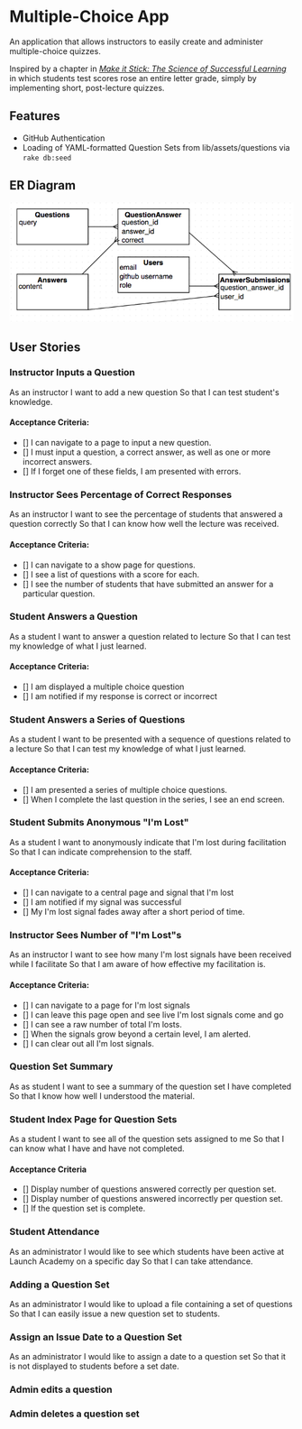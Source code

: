 # Multiple-Choice App
An application that allows instructors to easily create and administer multiple-choice quizzes.

Inspired by a chapter in [_Make it Stick: The Science of Successful Learning_](http://www.hup.harvard.edu/catalog.php?isbn=9780674729018) in which students test scores rose an entire letter grade, simply by implementing short, post-lecture quizzes.

## Features
* GitHub Authentication
* Loading of YAML-formatted Question Sets from lib/assets/questions via `rake db:seed`

## ER Diagram
![ER Diagram](er-img.png "ER Diagram")

## User Stories
### Instructor Inputs a Question

As an instructor
I want to add a new question
So that I can test student's knowledge.

#### Acceptance Criteria:
* [] I can navigate to a page to input a new question.
* [] I must input a question, a correct answer, as well as one
or more incorrect answers.
* [] If I forget one of these fields, I am presented with errors.

### Instructor Sees Percentage of Correct Responses

As an instructor
I want to see the percentage of students that answered a question correctly
So that I can know how well the lecture was received.

#### Acceptance Criteria:
* [] I can navigate to a show page for questions.
* [] I see a list of questions with a score for each.
* [] I see the number of students that have submitted an answer for
a particular question.

### Student Answers a Question

As a student
I want to answer a question related to lecture
So that I can test my knowledge of what I just learned.

#### Acceptance Criteria:
* [] I am displayed a multiple choice question
* [] I am notified if my response is correct or incorrect

### Student Answers a Series of Questions

As a student
I want to be presented with a sequence of questions related to a lecture
So that I can test my knowledge of what I just learned.

#### Acceptance Criteria:
* [] I am presented a series of multiple choice questions.
* [] When I complete the last question in the series, I see an end screen.

### Student Submits Anonymous "I'm Lost"

As a student
I want to anonymously indicate that I'm lost during facilitation
So that I can indicate comprehension to the staff.

#### Acceptance Criteria:
* [] I can navigate to a central page and signal that I'm lost
* [] I am notified if my signal was successful
* [] My I'm lost signal fades away after a short period of time.

### Instructor Sees Number of "I'm Lost"s

As an instructor
I want to see how many I'm lost signals have been received while I facilitate
So that I am aware of how effective my facilitation is.

#### Acceptance Criteria:
* [] I can navigate to a page for I'm lost signals
* [] I can leave this page open and see live I'm lost signals come and go
* [] I can see a raw number of total I'm losts.
* [] When the signals grow beyond a certain level, I am alerted.
* [] I can clear out all I'm lost signals.

### Question Set Summary

As as student
I want to see a summary of the question set I have completed
So that I know how well I understood the material.

### Student Index Page for Question Sets

As a student
I want to see all of the question sets assigned to me
So that I can know what I have and have not completed.

#### Acceptance Criteria
* [] Display number of questions answered correctly per question set.
* [] Display number of questions answered incorrectly per question set.
* [] If the question set is complete.

### Student Attendance

As an administrator
I would like to see which students have been active at Launch Academy on a specific day
So that I can take attendance.

### Adding a Question Set

As an administrator
I would like to upload a file containing a set of questions
So that I can easily issue a new question set to students.

### Assign an Issue Date to a Question Set

As an administrator
I would like to assign a date to a question set
So that it is not displayed to students before a set date.

### Admin edits a question

### Admin deletes a question set


